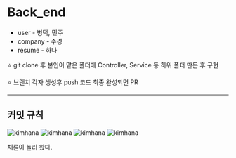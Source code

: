 # Back_end

* user - 병덕, 민주
* company - 수경
* resume - 하나

⭐ git clone 후 본인이 맡은 폴더에 Controller, Service 등 하위 폴더 만든 후 구현

⭐ 브랜치 각자 생성후 push 코드 최종 완성되면 PR

***  

## 커밋 규칙


 ![kimhana](https://github-readme-stats.vercel.app/api?username=kimhana11&show_icons=true&theme=default)
 ![kimhana](https://github-readme-stats.vercel.app/api?username=minju0224&show_icons=true&theme=radical)
 ![kimhana](https://github-readme-stats.vercel.app/api?username=sbd3387&show_icons=true&theme=tokyonight)
 ![kimhana](https://github-readme-stats.vercel.app/api?username=Sookyung87&show_icons=true&theme=synthwave)
 
 채륜이 놀러 왔다.
